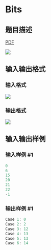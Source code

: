 # Bits

## 题目描述

[problemUrl]: https://uva.onlinejudge.org/index.php?option=com_onlinejudge&Itemid=8&category=78&page=show_problem&problem=2692

[PDF](https://uva.onlinejudge.org/external/116/p11645.pdf)

![](https://cdn.luogu.com.cn/upload/vjudge_pic/UVA11645/d3263a1c3c597599866b253af8ddf1b9abf52008.png)

## 输入输出格式

### 输入格式

![](https://cdn.luogu.com.cn/upload/vjudge_pic/UVA11645/1328691533beb23814541c7a2b6b4a9e7ff1e365.png)

### 输出格式

![](https://cdn.luogu.com.cn/upload/vjudge_pic/UVA11645/b13f2489b46f7aea365839a080ca0204c5993985.png)

## 输入输出样例

### 输入样例 #1

```cpp
0
6
15
20
21
22
-1
```


### 输出样例 #1

```cpp
Case 1: 0
Case 2: 2
Case 3: 12
Case 4: 13
Case 5: 13
Case 6: 14
```


